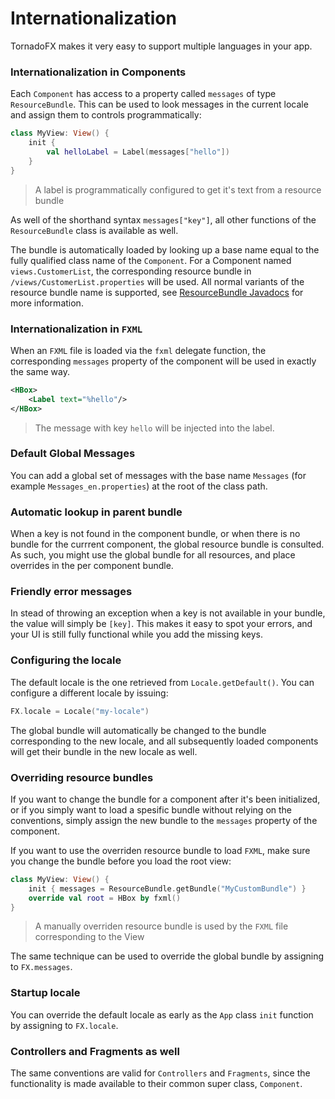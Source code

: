 # Internationalization

TornadoFX makes it very easy to support multiple languages in your app.

### Internationalization in Components

Each `Component` has access to a property called `messages` of type `ResourceBundle`. This can be used to look messages in the current locale and assign them to controls programmatically:

```kotlin
class MyView: View() {
    init {
        val helloLabel = Label(messages["hello"])
    }
}
```
> A label is programmatically configured to get it's text from a resource bundle

As well of the shorthand syntax `messages["key"]`, all other functions of the `ResourceBundle` class is available as well.

The bundle is automatically loaded by looking up a base name equal to the fully qualified class name of the `Component`. For a Component named `views.CustomerList`, the corresponding resource bundle in `/views/CustomerList.properties` will be used. All normal variants of the resource bundle name is supported, see [ResourceBundle Javadocs](https://docs.oracle.com/javase/8/docs/api/java/util/ResourceBundle.html) for more information.

### Internationalization in `FXML`

When an `FXML` file is loaded via the `fxml` delegate function, the corresponding `messages` property of the component will be used in exactly the same way.

```xml
<HBox>
    <Label text="%hello"/>
</HBox>
```
> The message with key `hello` will be injected into the label.

### Default Global Messages

You can add a global set of messages with the base name `Messages` (for example `Messages_en.properties`) at the root of the class path.

### Automatic lookup in parent bundle

When a key is not found in the component bundle, or when there is no bundle for the currrent component, the global resource bundle is consulted. As such, you might use the global bundle for all resources, and place overrides in the per component bundle.

### Friendly error messages

In stead of throwing an exception when a key is not available in your bundle, the value will simply be `[key]`. This makes it easy to spot your errors, and your UI is still fully functional while you add the missing keys.

### Configuring the locale

The default locale is the one retrieved from `Locale.getDefault()`. You can configure a different locale by issuing:

```kotlin
FX.locale = Locale("my-locale")
```

The global bundle will automatically be changed to the bundle corresponding to the new locale, and all subsequently loaded components will get their bundle in the new locale as well.

### Overriding resource bundles

If you want to change the bundle for a component after it's been initialized, or if you simply want to load a spesific bundle without relying on the conventions, simply assign the new bundle to the `messages` property of the component.

If you want to use the overriden resource bundle to load `FXML`, make sure you change the bundle before you load the root view:

```kotlin
class MyView: View() {
    init { messages = ResourceBundle.getBundle("MyCustomBundle") }
    override val root = HBox by fxml()
}
```
> A manually overriden resource bundle is used by the `FXML` file corresponding to the View

The same technique can be used to override the global bundle by assigning to `FX.messages`.

### Startup locale

You can override the default locale as early as the `App` class `init` function by assigning to `FX.locale`.

### Controllers and Fragments as well

The same conventions are valid for `Controllers` and `Fragments`, since the functionality is made available to their common super class, `Component`.

